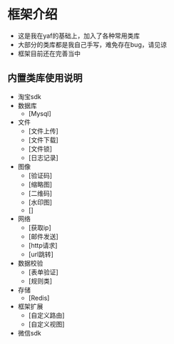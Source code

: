 # 框架介绍
- 这是我在yaf的基础上，加入了各种常用类库
- 大部分的类库都是我自己手写，难免存在bug，请见谅
- 框架目前还在完善当中

## 内置类库使用说明
- 淘宝sdk
- 数据库
  - [Mysql]
- 文件
  - [文件上传]
  - [文件下载]
  - [文件锁]
  - [日志记录]
- 图像
  - [验证码]
  - [缩略图]
  - [二维码]
  - [水印图]
  - []
- 网络
  - [获取ip]
  - [邮件发送]
  - [http请求]
  - [url跳转]
- 数据校验
  - [表单验证]
  - [规则类]
- 存储
  - [Redis]
- 框架扩展
  - [自定义路由]
  - [自定义视图]
- 微信sdk
